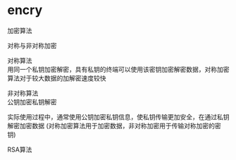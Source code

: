 # encry
加密算法

对称与非对称加密

对称算法    
用同一个私钥加密解密，具有私钥的终端可以使用该密钥加密解密数据，对称加密算法对于较大数据的加解密速度较快

非对称算法  
公钥加密私钥解密

实际使用过程中，通常使用公钥加密私钥信息，使私钥传输更加安全，在通过私钥解密加密数据
  (对称加密算法用于加密数据，非对称加密用于传输对称加密的密钥)
  
  
RSA算法
